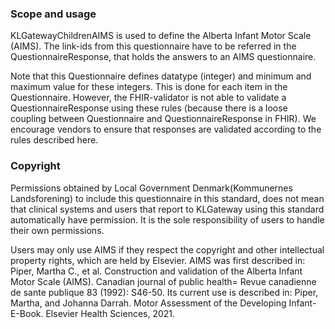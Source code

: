 ### Scope and usage
KLGatewayChildrenAIMS is used to define the Alberta Infant Motor Scale (AIMS). The link-ids from this questionnaire have to be referred in the QuestionnaireResponse, that holds the answers to an AIMS questionnaire.

Note that this Questionnaire defines datatype (integer) and minimum and maximum value for these integers. This is done for each item in the Questionnaire. However, the FHIR-validator is not able to validate a QuestionnaireResponse using these rules (because there is a loose coupling between Questionnaire and QuestionnaireResponse in FHIR). We encourage vendors to ensure that responses are validated according to the rules described here.

### Copyright
Permissions obtained by Local Government Denmark(Kommunernes Landsforening) to include this questionnaire in this standard, does not mean that clinical systems and users that report to KLGateway using this standard automatically have permission. It is the sole responsibility of users to handle their own permissions.

Users may only use AIMS if they respect the copyright and other intellectual property rights, which are held by Elsevier. AIMS was first described in: Piper, Martha C., et al. Construction and validation of the Alberta Infant Motor Scale (AIMS). Canadian journal of public health= Revue canadienne de sante publique 83 (1992): S46-50. Its current use is described in: Piper, Martha, and Johanna Darrah. Motor Assessment of the Developing Infant-E-Book. Elsevier Health Sciences, 2021.